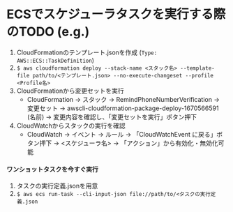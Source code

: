 # ECSでスケジューラタスクを実行する際のTODO (e.g.)
1. CloudFormationのテンプレート.jsonを作成 (`Type: AWS::ECS::TaskDefinition`)
2. `$ aws cloudformation deploy --stack-name <スタック名> --template-file path/to/<テンプレート.json> --no-execute-changeset --profile <Profile名>`
3. CloudFormationから変更セットを実行
    - CloudFormation
    -> スタック
    -> RemindPhoneNumberVerification
    -> 変更セット
    -> awscli-cloudformation-package-deploy-1670566591 (名前)
    -> 変更内容を確認し、「変更セットを実行」ボタン押下
4. CloudWatchからスタックの実行を確認
    - CloudWatch
    -> イベント
    -> ルール
    -> 「CloudWatchEvent に戻る」ボタン押下
    -> <スケジューラ名>
    -> 「アクション」から有効化・無効化可能

#### ワンショットタスクを今すぐ実行
1. タスクの実行定義.jsonを用意
2. `$ aws ecs run-task --cli-input-json file://path/to/<タスクの実行定義.json`
